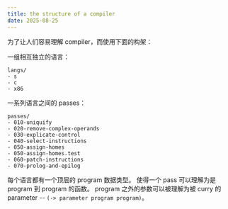 ```yaml
---
title: the structure of a compiler
date: 2025-08-25
---
```


为了让人们容易理解 compiler，而使用下面的构架：

一组相互独立的语言：

```
langs/
- s
- c
- x86
```

一系列语言之间的 passes：

```
passes/
- 010-uniquify
- 020-remove-complex-operands
- 030-explicate-control
- 040-select-instructions
- 050-assign-homes
- 050-assign-homes.test
- 060-patch-instructions
- 070-prolog-and-epilog
```

每个语言都有一个顶层的 program 数据类型。
使得一个 pass 可以理解为是 program 到 program 的函数。
program 之外的参数可以被理解为被 curry 的 parameter
-- `(-> parameter program program)`。

